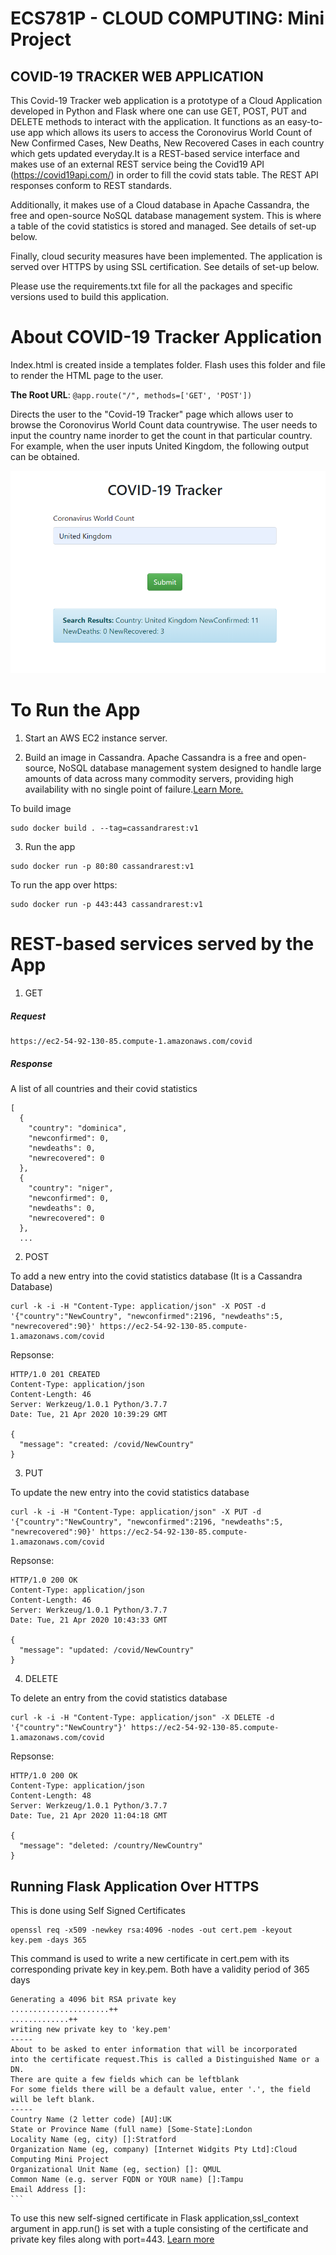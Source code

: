 #                                           ECS781P - CLOUD COMPUTING: Mini Project

##                                             COVID-19 TRACKER WEB APPLICATION

This Covid-19 Tracker web application is a prototype of a Cloud Application developed in Python and Flask where one can use GET, POST, PUT and DELETE methods to interact with the application. It functions as an easy-to-use app which allows its users to access the Coronovirus World Count of New Confirmed Cases, New Deaths, New Recovered Cases in each country which gets updated everyday.It is a REST-based service interface and makes use of an external REST service being the Covid19 API (https://covid19api.com/) in order to fill the covid stats table. The REST API responses conform to REST standards.

Additionally, it makes use of a Cloud database in Apache Cassandra, the free and open-source NoSQL database management system. This is where a table of the covid statistics is stored and managed. See details of set-up below.

Finally, cloud security measures have been implemented. The application is served over HTTPS by using SSL certification. See details of set-up below.

Please use the requirements.txt file for all the packages and specific versions used to build this application.

# About COVID-19 Tracker Application 

Index.html is created inside a templates folder. 
Flash uses this folder and file to render the HTML page to the user.

**The Root URL**: 
`@app.route("/", methods=['GET', 'POST'])`

Directs the user to the "Covid-19 Tracker" page which allows user to browse the Coronovirus World Count data countrywise. The user needs to input the country name inorder to get the count in that particular country. For example, when the user inputs United Kingdom, the following output can be obtained.

![img](/appdemo.PNG)

# To Run the App
1. Start an AWS EC2 instance server.

2. Build an image in Cassandra.
Apache Cassandra is a free and open-source, NoSQL database management system designed to handle large amounts of data across many commodity servers, providing high availability with no single point of failure.[Learn More.](https://cassandra.apache.org/)


To build image
```
sudo docker build . --tag=cassandrarest:v1
```
3. Run the app
```
sudo docker run -p 80:80 cassandrarest:v1
```
To run the app over https:
```
sudo docker run -p 443:443 cassandrarest:v1 
```
# REST-based services served by the App
1. GET 

##### Request
```GET /
https://ec2-54-92-130-85.compute-1.amazonaws.com/covid
```
##### Response
A list of all countries and their covid statistics
```
[
  {
    "country": "dominica", 
    "newconfirmed": 0, 
    "newdeaths": 0, 
    "newrecovered": 0
  }, 
  {
    "country": "niger", 
    "newconfirmed": 0, 
    "newdeaths": 0, 
    "newrecovered": 0
  }, 
  ...
```
2. POST

To add a new entry into the covid statistics database (It is a Cassandra Database)
```
curl -k -i -H "Content-Type: application/json" -X POST -d '{"country":"NewCountry", "newconfirmed":2196, "newdeaths":5, "newrecovered":90}' https://ec2-54-92-130-85.compute-1.amazonaws.com/covid

```

Repsonse:

```
HTTP/1.0 201 CREATED
Content-Type: application/json
Content-Length: 46
Server: Werkzeug/1.0.1 Python/3.7.7
Date: Tue, 21 Apr 2020 10:39:29 GMT

{
  "message": "created: /covid/NewCountry"
}
```

3. PUT

To update the new entry into the covid statistics database 
```
curl -k -i -H "Content-Type: application/json" -X PUT -d '{"country":"NewCountry", "newconfirmed":2196, "newdeaths":5, "newrecovered":90}' https://ec2-54-92-130-85.compute-1.amazonaws.com/covid

```

Repsonse:

```
HTTP/1.0 200 OK
Content-Type: application/json
Content-Length: 46
Server: Werkzeug/1.0.1 Python/3.7.7
Date: Tue, 21 Apr 2020 10:43:33 GMT

{
  "message": "updated: /covid/NewCountry"
}
```
4. DELETE

To delete an entry from the covid statistics database 
```
curl -k -i -H "Content-Type: application/json" -X DELETE -d '{"country":"NewCountry"}' https://ec2-54-92-130-85.compute-1.amazonaws.com/covid  

```

Repsonse:
```
HTTP/1.0 200 OK
Content-Type: application/json
Content-Length: 48
Server: Werkzeug/1.0.1 Python/3.7.7
Date: Tue, 21 Apr 2020 11:04:18 GMT

{
  "message": "deleted: /country/NewCountry"
}
```

## Running Flask Application Over HTTPS

This is done using Self Signed Certificates 
```
openssl req -x509 -newkey rsa:4096 -nodes -out cert.pem -keyout key.pem -days 365
````
This command is used to write a new certificate in cert.pem with its corresponding private key in key.pem. 
Both have a validity period of 365 days
````
Generating a 4096 bit RSA private key
......................++
.............++
writing new private key to 'key.pem'
-----
About to be asked to enter information that will be incorporated
into the certificate request.This is called a Distinguished Name or a DN.
There are quite a few fields which can be leftblank
For some fields there will be a default value, enter '.', the field will be left blank.
-----
Country Name (2 letter code) [AU]:UK
State or Province Name (full name) [Some-State]:London
Locality Name (eg, city) []:Stratford
Organization Name (eg, company) [Internet Widgits Pty Ltd]:Cloud Computing Mini Project
Organizational Unit Name (eg, section) []: QMUL
Common Name (e.g. server FQDN or YOUR name) []:Tampu
Email Address []:
```
````
To use this new self-signed certificate in Flask application,ssl_context argument in app.run() is set with a tuple consisting of the certificate and private key files along with port=443.
[Learn more](https://blog.miguelgrinberg.com/post/running-your-flask-application-over-https)


